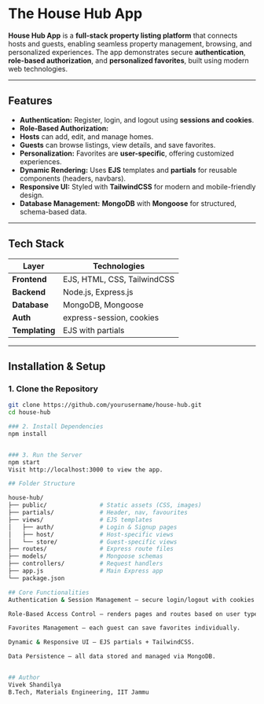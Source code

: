 # The House Hub App

**House Hub App** is a **full-stack property listing platform** that connects hosts and guests, enabling seamless property management, browsing, and personalized experiences. 
The app demonstrates secure **authentication**, **role-based authorization**, and **personalized favorites**, built using modern web technologies.  

---

## Features

-  **Authentication:** Register, login, and logout using **sessions and cookies**.  
-  **Role-Based Authorization:**  
  - **Hosts** can add, edit, and manage homes.  
  - **Guests** can browse listings, view details, and save favorites.  
-  **Personalization:** Favorites are **user-specific**, offering customized experiences.  
-  **Dynamic Rendering:** Uses **EJS** templates and **partials** for reusable components (headers, navbars).  
-  **Responsive UI:** Styled with **TailwindCSS** for modern and mobile-friendly design.  
-  **Database Management:** **MongoDB** with **Mongoose** for structured, schema-based data.  

---

## Tech Stack

| Layer         | Technologies                                   |
|---------------|----------------------------------------------- |
| **Frontend**  | EJS, HTML, CSS, TailwindCSS                    |
| **Backend**   | Node.js, Express.js                            |
| **Database**  | MongoDB, Mongoose                              |
| **Auth**      | express-session, cookies                       |
| **Templating**| EJS with partials                              |

---

##  Installation & Setup

### 1. Clone the Repository

```bash
git clone https://github.com/yourusername/house-hub.git
cd house-hub

### 2. Install Dependencies
npm install


### 3. Run the Server
npm start
Visit http://localhost:3000 to view the app.

## Folder Structure

house-hub/
├── public/               # Static assets (CSS, images)
├── partials/             # Header, nav, favourites
├── views/                # EJS templates
│   ├── auth/             # Login & Signup pages
│   ├── host/             # Host-specific views
│   └── store/            # Guest-specific views
├── routes/               # Express route files
├── models/               # Mongoose schemas
├── controllers/          # Request handlers
├── app.js                # Main Express app
└── package.json

## Core Functionalities
Authentication & Session Management – secure login/logout with cookies.

Role-Based Access Control – renders pages and routes based on user type (host/guest).

Favorites Management – each guest can save favorites individually.

Dynamic & Responsive UI – EJS partials + TailwindCSS.

Data Persistence – all data stored and managed via MongoDB.


## Author
Vivek Shandilya
B.Tech, Materials Engineering, IIT Jammu
